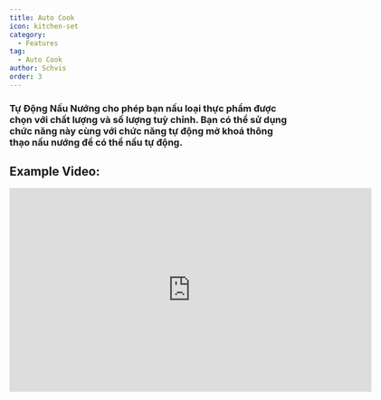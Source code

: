 ```yaml
---
title: Auto Cook
icon: kitchen-set
category:
  - Features
tag:
  - Auto Cook
author: Schvis
order: 3
---
```


### Tự Động Nấu Nướng cho phép bạn nấu loại thực phẩm được chọn với chất lượng và số lượng tuỳ chỉnh. Bạn có thể sử dụng chức năng này cùng với chức năng tự động mở khoá thông thạo nấu nướng để có thể nấu tự động.

## Example Video:

<div class="iframe-container"><iframe width="640" height="360" src="https://www.youtube.com/embed/T_X13AXiAiY?list=PL5eI1Tb64p56g27qfYk7VuFTz4FK6YrKa" title="Korepi - Auto Cook" frameborder="0" allow="accelerometer; autoplay; clipboard-write; encrypted-media; gyroscope; picture-in-picture; web-share" allowfullscreen></iframe></div>

